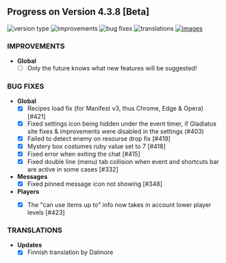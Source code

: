 ## Progress on Version 4.3.8 [Beta]

![version type](https://img.shields.io/badge/version-beta-yellow.svg?style=flat-square)
![improvements](https://img.shields.io/badge/improvements-0-green.svg?style=flat-square)
![bug fixes](https://img.shields.io/badge/bug%20fixes-8-red.svg?style=flat-square)
![translations](https://img.shields.io/badge/translations-1-blue.svg?style=flat-square)
[![images](https://img.shields.io/badge/🖼️-Preview-blueviolet.svg?style=flat-square)](/documentation/PROGRESS_W_IMG.md)

### IMPROVEMENTS
- **Global**
	- [ ] Only the future knows what new features will be suggested!

### BUG FIXES
- **Global**
	- [x] Recipes load fix (for Manifest v3, thus Chrome, Edge & Opera) [#421]
	- [x] Fixed settings icon being hidden under the event timer, if Gladiatus site fixes & improvements were disabled in the settings (#403)
	- [x] Failed to detect enemy on resourse drop fix [#419]
	- [x] Mystery box costumes ruby value set to 7 [#418]
	- [x] Fixed error when exiting the chat [#415]
	- [x] Fixed double line (menu) tab collision when event and shortcuts bar are active in some cases [#332]
	
- **Messages**
	- [x] Fixed pinned message icon not showing [#348]
	
- **Players**
	- [x] The "can use items up to" info now takes in account lower player levels [#423]


### TRANSLATIONS
-  **Updates**
	- [X] Finnish translation by Dalmore
